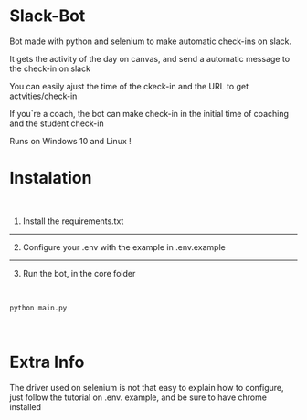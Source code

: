 # Slack-Bot

Bot made with python and selenium to make automatic check-ins on slack.

It gets the activity of the day on canvas, and send a automatic message to the check-in on slack

You can easily ajust the time of the ckeck-in and the URL to get actvities/check-in

If you`re a coach, the bot can make check-in in the initial time of coaching and the student check-in

Runs on Windows 10 and Linux !

# Instalation

<br/>

1. Install the requirements.txt

---

2. Configure your .env with the example in .env.example

---

3. Run the bot, in the core folder

<br/>

```sh
python main.py
```

<br/>

# Extra Info

The driver used on selenium is not that easy to explain how to configure, just follow the tutorial on .env. example, and be sure to have chrome installed
